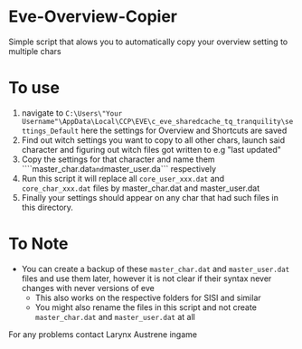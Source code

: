 # Eve-Overview-Copier
Simple script that alows you to automatically copy your overview setting to multiple chars

# To use
1. navigate to ```C:\Users\"Your Username"\AppData\Local\CCP\EVE\c_eve_sharedcache_tq_tranquility\settings_Default```
   here the settings for Overview and Shortcuts are saved
2. Find out witch settings you want to copy to all other chars, launch said character and figuring out witch files got written to e.g "last updated"
3. Copy the settings for that character and name them ````master_char.dat``` and ```master_user.da``` respectively
4. Run this script it will  replace all ```core_user_xxx.dat``` and ```core_char_xxx.dat``` files by master_char.dat and master_user.dat
5. Finally your settings should appear on any char that had such files in this directory.

# To Note
- You can create a backup of these ```master_char.dat``` and ```master_user.dat``` files and use them later, however it is not clear if their syntax never changes with never versions of eve
  - This also works on the respective folders for SISI and similar
  - You might also rename the files in this script and not create  ``` master_char.dat``` and ```master_user.dat``` at all

For any problems contact Larynx Austrene ingame
